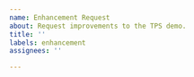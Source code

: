 ```yaml
---
name: Enhancement Request
about: Request improvements to the TPS demo.
title: ''
labels: enhancement
assignees: ''

---
```


<!--
Please search existing issues for potential duplicates before filing yours:
https://github.com/godotengine/tps-demo/issues?q=is%3Aissue
-->
